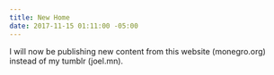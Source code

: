 ```yaml
---
title: New Home
date: 2017-11-15 01:11:00 -05:00
---
```


I will now be publishing new content from this website (monegro.org) instead of my tumblr (joel.mn). 